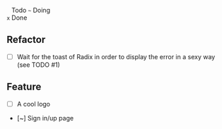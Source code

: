 ` ` Todo
`~` Doing  
`x` Done

## Refactor

- [ ] Wait for the toast of Radix in order to display the error in a sexy way (see TODO #1)

## Feature

- [ ] A cool logo
- [~] Sign in/up page
